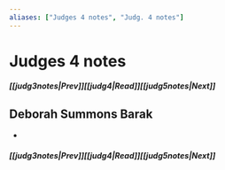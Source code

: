 ```yaml
---
aliases: ["Judges 4 notes", "Judg. 4 notes"]
---
```

# Judges 4 notes
##### <span class=arrow-left></span>[[judg3notes|Prev]]<span class=navigation-separator></span>[[judg4|Read]]<span class=navigation-separator></span>[[judg5notes|Next]]<span class=arrow-right></span>
## Deborah Summons Barak
- 
##### <span class=arrow-left></span>[[judg3notes|Prev]]<span class=navigation-separator></span>[[judg4|Read]]<span class=navigation-separator></span>[[judg5notes|Next]]<span class=arrow-right></span>
